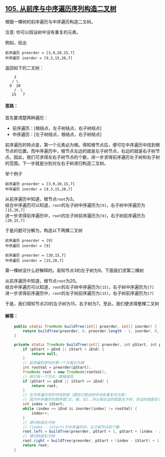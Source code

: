## [105. 从前序与中序遍历序列构造二叉树](https://leetcode-cn.com/problems/construct-binary-tree-from-preorder-and-inorder-traversal/)
根据一棵树的前序遍历与中序遍历构造二叉树。

注意:
你可以假设树中没有重复的元素。

例如，给出
```
前序遍历 preorder = [3,9,20,15,7]
中序遍历 inorder = [9,3,15,20,7]
```
返回如下的二叉树：
```
    3
   / \
  9  20
    /  \
   15   7
```

#### 思路：
首先要清楚两种遍历：

* 前序遍历：[根结点，左子树结点，右子树结点]
* 中序遍历：[左子树结点，根结点，右子树结点]

前序遍历的特点是，第一个元素必为根。得知根节点后，便可在中序遍历中找到根节点的位置。而中序遍历中，根节点左边的就是左子树节点，右边的就是右子树节点。因此，我们可求得左右子树节点的个数，进一步求得前序遍历左子树和右子树的范围。下一步就是分别对左右子树递归构造二叉树。

举个例子
```
前序遍历 preorder = [3,9,20,15,7]
中序遍历 inorder = [9,3,15,20,7]
```

从前序遍历中知道，根节点`root`为3。  
结合中序遍历可以知道，`root`的左子树中序遍历为`[9]`，右子树中序遍历为`[15,20,7]`  
进一步求得前序遍历中，`root`的左子树前序遍历为`[9]`，右子树前序遍历为`[20,15,7]`

于是问题可分解为，构造以下两棵二叉树
```
前序遍历 preorder = [9]
中序遍历 inorder = [9]

前序遍历 preorder = [20,15,7]
中序遍历 inorder = [15,20,7]
```

第一棵树没什么好解释的。易知节点3的左子树为9。下面我们求第二棵树

从前序遍历中知道，根节点`root`为20。  
结合中序遍历可以知道，`root`的左子树中序遍历为`[15]`，右子树中序遍历为`[7]`  
进一步求得前序遍历中，`root`的左子树前序遍历为`[15]`，右子树前序遍历为`[7]`

于是，我们得知节点20的左子树为15，右子树为7。至此，我们便求得整棵二叉树

#### 解答：
```Java
    public static TreeNode buildTree(int[] preorder, int[] inorder) {
        return buildTree(preorder, 0, preorder.length - 1, inorder, 0, inorder.length - 1);
    }

    private static TreeNode buildTree(int[] preorder, int pStart, int pEnd, int[] inorder, int iStart, int iEnd) {
        if (pStart > pEnd || iStart > iEnd) {
            return null;
        }
        // 前序遍历序列的第一个元素必为根
        int rootVal = preorder[pStart];
        TreeNode root = new TreeNode(rootVal);
        // 树只有一个节点，直接返回
        if (pStart == pEnd || iStart == iEnd) {
            return root;
        }
        // 在中序遍历序列中找到根（题目已假设树中没有重复的元素）
        // 因为中序遍历的顺序是[左，根，右]，所以根左边的就是左子树，右边的就是右子树
        int index = iStart;
        while (index <= iEnd && inorder[index] != rootVal) {
            index++;
        }
        // 递归构造左子树
        // (index - iStart)为中序遍历中，左子树节点的个数
        root.left = buildTree(preorder, pStart + 1, pStart + (index - iStart), inorder, iStart, index - 1);
        // 递归构造右子树
        root.right = buildTree(preorder, pStart + (index - iStart) + 1, pEnd, inorder, index + 1, iEnd);
        return root;
    }
```
